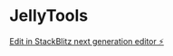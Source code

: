 # JellyTools

[Edit in StackBlitz next generation editor ⚡️](https://stackblitz.com/~/github.com/asma019/JellyTools)